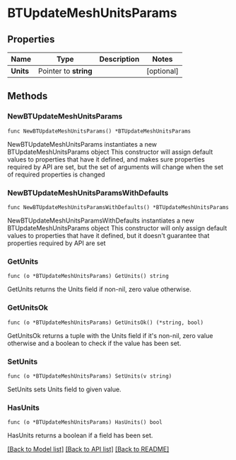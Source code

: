 # BTUpdateMeshUnitsParams

## Properties

Name | Type | Description | Notes
------------ | ------------- | ------------- | -------------
**Units** | Pointer to **string** |  | [optional] 

## Methods

### NewBTUpdateMeshUnitsParams

`func NewBTUpdateMeshUnitsParams() *BTUpdateMeshUnitsParams`

NewBTUpdateMeshUnitsParams instantiates a new BTUpdateMeshUnitsParams object
This constructor will assign default values to properties that have it defined,
and makes sure properties required by API are set, but the set of arguments
will change when the set of required properties is changed

### NewBTUpdateMeshUnitsParamsWithDefaults

`func NewBTUpdateMeshUnitsParamsWithDefaults() *BTUpdateMeshUnitsParams`

NewBTUpdateMeshUnitsParamsWithDefaults instantiates a new BTUpdateMeshUnitsParams object
This constructor will only assign default values to properties that have it defined,
but it doesn't guarantee that properties required by API are set

### GetUnits

`func (o *BTUpdateMeshUnitsParams) GetUnits() string`

GetUnits returns the Units field if non-nil, zero value otherwise.

### GetUnitsOk

`func (o *BTUpdateMeshUnitsParams) GetUnitsOk() (*string, bool)`

GetUnitsOk returns a tuple with the Units field if it's non-nil, zero value otherwise
and a boolean to check if the value has been set.

### SetUnits

`func (o *BTUpdateMeshUnitsParams) SetUnits(v string)`

SetUnits sets Units field to given value.

### HasUnits

`func (o *BTUpdateMeshUnitsParams) HasUnits() bool`

HasUnits returns a boolean if a field has been set.


[[Back to Model list]](../README.md#documentation-for-models) [[Back to API list]](../README.md#documentation-for-api-endpoints) [[Back to README]](../README.md)


